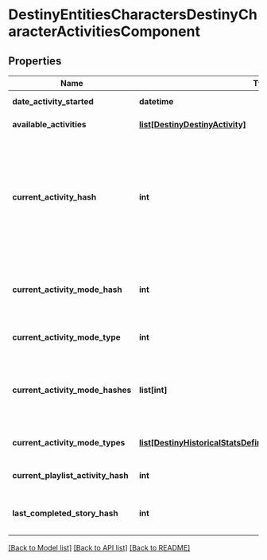 # DestinyEntitiesCharactersDestinyCharacterActivitiesComponent

## Properties
Name | Type | Description | Notes
------------ | ------------- | ------------- | -------------
**date_activity_started** | **datetime** | The last date that the user started playing an activity. | [optional] 
**available_activities** | [**list[DestinyDestinyActivity]**](DestinyDestinyActivity.md) | The list of activities that the user can play. | [optional] 
**current_activity_hash** | **int** | If the user is in an activity, this will be the hash of the Activity being played. Note that you must combine this info with currentActivityModeHash to get a real picture of what the user is doing right now. For instance, PVP \&quot;Activities\&quot; are just maps: it&#39;s the ActivityMode that determines what type of PVP game they&#39;re playing. | [optional] 
**current_activity_mode_hash** | **int** | If the user is in an activity, this will be the hash of the activity mode being played. Combine with currentActivityHash to give a person a full picture of what they&#39;re doing right now. | [optional] 
**current_activity_mode_type** | **int** | And the current activity&#39;s most specific mode type, if it can be found. | [optional] 
**current_activity_mode_hashes** | **list[int]** | If the user is in an activity, this will be the hashes of the DestinyActivityModeDefinition being played. Combine with currentActivityHash to give a person a full picture of what they&#39;re doing right now. | [optional] 
**current_activity_mode_types** | [**list[DestinyHistoricalStatsDefinitionsDestinyActivityModeType]**](DestinyHistoricalStatsDefinitionsDestinyActivityModeType.md) | All Activity Modes that apply to the current activity being played, in enum form. | [optional] 
**current_playlist_activity_hash** | **int** | If the user is in a playlist, this is the hash identifier for the playlist that they chose. | [optional] 
**last_completed_story_hash** | **int** | This will have the activity hash of the last completed story/campaign mission, in case you care about that. | [optional] 

[[Back to Model list]](../README.md#documentation-for-models) [[Back to API list]](../README.md#documentation-for-api-endpoints) [[Back to README]](../README.md)


